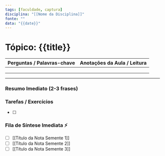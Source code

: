 ```yaml
---
tags: [faculdade, captura]
disciplina: "[[Nome da Disciplina]]"
fonte: ""
data: "{{date}}"
---
```


# Tópico: {{title}}

| Perguntas / Palavras-chave | Anotações da Aula / Leitura |
| -------------------------- | --------------------------- |
|                            |                             |
|                            |                             |
|                            |                             |

---
### Resumo Imediato (2-3 frases)
### Tarefas / Exercícios
- [ ] 

### Fila de Síntese Imediata ⚡
- [ ] [[Título da Nota Semente 1]]
- [ ] [[Título da Nota Semente 2]]
- [ ] [[Título da Nota Semente 3]]